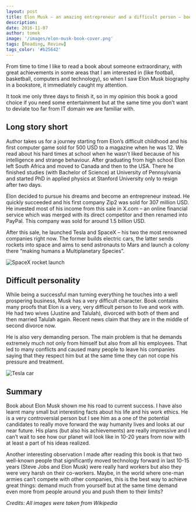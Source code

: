 ```yaml
---
layout: post
title: Elon Musk – an amazing entrepreneur and a difficult person – book review
description:  
date: 2016-11-07
author: tomek
image: '/images/elon-musk-book-cover.png'
tags: [Reading, Review]
tags_color: '#b25642'
---
```


From time to time I like to read a book about someone extraordinary, with great achievements in some areas that 
I am interested in (like football, basketball, computers and technology), so when I saw Elon Musk biography 
in a bookstore, it immediately caught my attention.

It took me only three days to finish it, so in my opinion this book a good choice if you need some entertainment 
but at the same time you don’t want to deviate too far from IT domain we are familiar with.

## Long story short

Author takes us for a journey starting from Elon’s difficult childhood and his first computer game sold for 500 USD 
to a magazine when he was 12. We read about his hard times at school when he wasn’t liked because of his intelligence 
and strange behaviour. After graduating from high school Elon left South Africa and moved to Canada and then to the USA. 
There he finished studies (with Bachelor of Science) at University of Pennsylvania and started PhD in applied physics 
at Stanford University only to resign after two days.

Elon decided to pursue his dreams and become an entrepreneur instead. He quickly succeeded and his first company 
Zip2 was sold for 307 million USD. He invested most of his income from this sale in X.com – an online financial 
service which was merged with its direct competitor and then renamed into PayPal. This company was sold for around 1.5 billion USD.

After this sale, he launched Tesla and SpaceX – his two the most renowned companies right now. The former builds 
electric cars, the latter sends rockets into space and aims to send astronauts to Mars and launch a colony there 
“making humans a Multiplanetary Species”.

![SpaceX rocket launch]({{site.baseurl}}/images/space_x.png)

## Difficult personality

While being a successful man turning everything he touches into a well prospering business, Musk has a very 
difficult character. Book contains many proofs that Elon is a very, very difficult person to live and work with. 
He had two wives (Justine and Talulah), divorced with both of them and then married Talulah again. Recent news 
claim that they are in the middle of second divorce now.

He is also very demanding person. The main problem is that he demands extremely much not only from himself 
but also from all his employees. That led to many conflicts and caused many people to leave his companies 
saying that they respect him but at the same time they can not cope his pressure and treatment.

![Tesla car]({{site.baseurl}}/images/tesla.jpg)

## Summary

Book about Elon Musk shown me his road to current success. I have also learnt many small but interesting 
facts about his life and his work ethics. He is a very controversial person but I see him as a one of the 
potential candidates to really move forward the way humanity lives and looks at our near future. His plans 
(but also his achievements) are really impressive and I can’t wait to see how our planet will look like 
in 10-20 years from now with at least a part of his ideas realized.

Another interesting observation I made after reading this book is that two well-known people that significantly 
moved technology forward in last 10-15 years (Steve Jobs and Elon Musk) were really hard workers but also 
they were very harsh on their co-workers. Maybe, in the world where one-man armies can’t compete with 
other companies, this is the best way to achieve great things: demand much from yourself but at the 
same time demand even more from people around you and push them to their limits?

_Credits: All images were taken from Wikipedia_